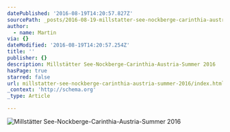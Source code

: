 ```yaml
---
datePublished: '2016-08-19T14:20:57.827Z'
sourcePath: _posts/2016-08-19-millstatter-see-nockberge-carinthia-austria-summer-2016.md
author:
  - name: Martin
via: {}
dateModified: '2016-08-19T14:20:57.254Z'
title: ''
publisher: {}
description: Millstätter See-Nockberge-Carinthia-Austria-Summer 2016
hasPage: true
starred: false
url: millstatter-see-nockberge-carinthia-austria-summer-2016/index.html
_context: 'http://schema.org'
_type: Article

---
```

![Millstätter See-Nockberge-Carinthia-Austria-Summer 2016](https://the-grid-user-content.s3-us-west-2.amazonaws.com/979fcb4e-c413-465e-bc80-a70801c3a871.jpg)